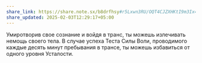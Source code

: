 ```yaml
---
share_link: https://share.note.sx/b8drfhsy#r5Lxwn3RU/OQT4CJZXHKtI9m3Ix4PYRiNkMDsysgoPY
share_updated: 2025-02-03T12:29:17+05:00
---
```

Умиротворив свое сознание и войдя в транс, ты можешь излечивать немощь своего тела. В случае успеха Теста Силы Воли, проводимого каждые десять минут пребывания в трансе, ты можешь избавиться от одного уровня Усталости.